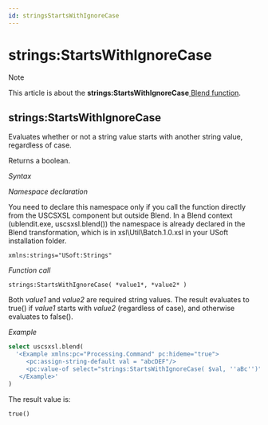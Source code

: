 ```yaml
---
id: stringsStartsWithIgnoreCase
---
```


# strings:StartsWithIgnoreCase



> [!NOTE]
> This article is about the **strings:StartsWithIgnoreCase**[ Blend function](/docs/Repositories/Blend_functions).

## **strings:StartsWithIgnoreCase**

Evaluates whether or not a string value starts with another string value, regardless of case.

Returns a boolean.

*Syntax*

*Namespace declaration*

You need to declare this namespace only if you call the function directly from the USCSXSL component but outside Blend. In a Blend context (ublendit.exe, uscsxsl.blend()) the namespace is already declared in the Blend transformation, which is in xsl\\Util\\Batch.1.0.xsl in your USoft installation folder.

```
xmlns:strings="USoft:Strings"
```

*Function call*

```
strings:StartsWithIgnoreCase( *value1*, *value2* )
```

Both *value1* and *value2* are required string values. The result evaluates to true() if *value1* starts with *value2* (regardless of case), and otherwise evaluates to false().

*Example*

```sql
select uscsxsl.blend(
  '<Example xmlns:pc="Processing.Command" pc:hideme="true">
     <pc:assign-string-default val = "abcDEF"/>
     <pc:value-of select="strings:StartsWithIgnoreCase( $val, ''aBc'')"/>
   </Example>'
)
```

The result value is:

```
true()
```

 